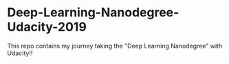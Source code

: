 # Deep-Learning-Nanodegree-Udacity-2019
This repo contains my journey taking the "Deep Learning Nanodegree" with Udacity!!
